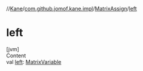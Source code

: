 //[Kane](../../index.md)/[com.github.jomof.kane.impl](../index.md)/[MatrixAssign](index.md)/[left](left.md)



# left  
[jvm]  
Content  
val [left](left.md): [MatrixVariable](../-matrix-variable/index.md)  




